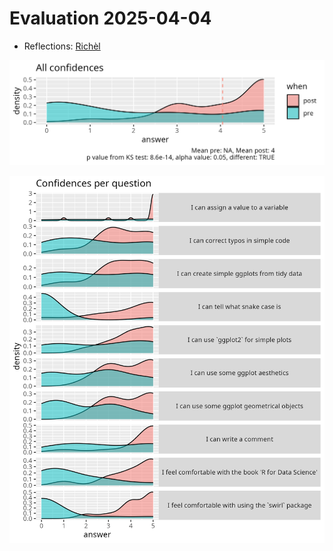 # Evaluation 2025-04-04

- Reflections: [Richèl](../../reflections/20250404/README.md)

![All confidences](all_confidences.png)

![Confidences per question](confidences_per_question.png)

